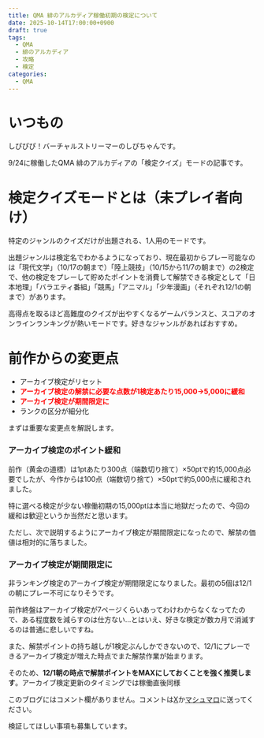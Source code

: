 ```yaml
---
title: QMA 緋のアルカディア稼働初期の検定について
date: 2025-10-14T17:00:00+0900
draft: true
tags:
  - QMA
  - 緋のアルカディア
  - 攻略
  - 検定
categories:
  - QMA
---
```

# いつもの

しぴぴぴ！バーチャルストリーマーのしぴちゃんです。

9/24に稼働したQMA 緋のアルカディアの「検定クイズ」モードの記事です。

# 検定クイズモードとは（未プレイ者向け）

特定のジャンルのクイズだけが出題される、1人用のモードです。

出題ジャンルは検定名でわかるようになっており、現在最初からプレー可能なのは「現代文学」（10/17の朝まで）「陸上競技」（10/15から11/7の朝まで）の2検定で、他の検定をプレーして貯めたポイントを消費して解禁できる検定として「日本地理」「バラエティ番組」「競馬」「アニマル」「少年漫画」（それぞれ12/1の朝まで）があります。

高得点を取るほど高難度のクイズが出やすくなるゲームバランスと、スコアのオンラインランキングが熱いモードです。好きなジャンルがあればおすすめ。

# 前作からの変更点

* アーカイブ検定がリセット
* <font color=red><b>アーカイブ検定の解禁に必要な点数が1検定あたり15,000→5,000に緩和</b></font>
* <font color=red><b>アーカイブ検定が期間限定に </b></font>
* ランクの区分が細分化

まずは重要な変更点を解説します。

### アーカイブ検定のポイント緩和

前作（黄金の道標）は1ptあたり300点（端数切り捨て）×50ptで約15,000点必要でしたが、今作からは100点（端数切り捨て）×50ptで約5,000点に緩和されました。

特に選べる検定が少ない稼働初期の15,000ptは本当に地獄だったので、今回の緩和は歓迎というか当然だと思います。

ただし、次で説明するようにアーカイブ検定が期間限定になったので、解禁の価値は相対的に落ちました。

### アーカイブ検定が期間限定に

非ランキング検定のアーカイブ検定が期間限定になりました。最初の5個は12/1の朝にプレー不可になりそうです。

前作終盤はアーカイブ検定が7ページくらいあってわけわからなくなってたので、ある程度数を減らすのは仕方ない…とはいえ、好きな検定が数カ月で消滅するのは普通に悲しいですね。

また、解禁ポイントの持ち越しが1検定ぶんしかできないので、12/1にプレーできるアーカイブ検定が増えた時点でまた解禁作業が始まります。

そのため、**12/1朝の時点で解禁ポイントをMAXにしておくことを強く推奨します**。アーカイブ検定更新のタイミングでは稼働直後同様


このブログにはコメント欄がありません。コメントは[X](https://x.com/CPPP_CPchan)か[マシュマロ](https://marshmallow-qa.com/qeesq0ftfry6tne)に送ってください。

検証してほしい事項も募集しています。